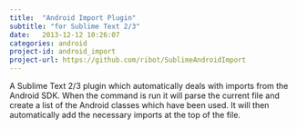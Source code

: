 ```yaml
---
title:  "Android Import Plugin"
subtitle: "for Sublime Text 2/3"
date:   2013-12-12 10:26:07
categories: android
project-id: android_import
project-url: https://github.com/ribot/SublimeAndroidImport
---
```


A Sublime Text 2/3 plugin which automatically deals with imports from the Android SDK. When the command is run it will parse the current file and create a list of the Android classes which have been used. It will then automatically add the necessary imports at the top of the file.
